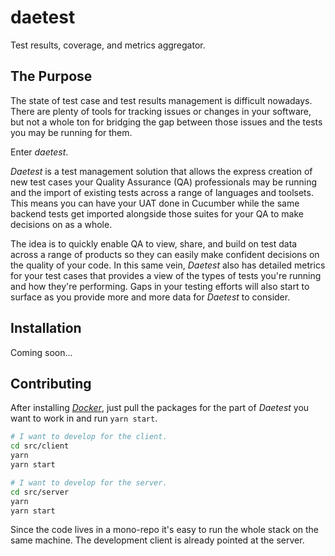# daetest

Test results, coverage, and metrics aggregator.

## The Purpose

The state of test case and test results management is difficult nowadays. There are plenty of tools for tracking issues or changes in your software, but not a whole ton for bridging the gap between those issues and the tests you may be running for them.

Enter _daetest_.

_Daetest_ is a test management solution that allows the express creation of new test cases your Quality Assurance (QA) professionals may be running and the import of existing tests across a range of languages and toolsets. This means you can have your UAT done in Cucumber while the same backend tests get imported alongside those suites for your QA to make decisions on as a whole.

The idea is to quickly enable QA to view, share, and build on test data across a range of products so they can easily make confident decisions on the quality of your code. In this same vein, _Daetest_ also has detailed metrics for your test cases that provides a view of the types of tests you're running and how they're performing. Gaps in your testing efforts will also start to surface as you provide more and more data for _Daetest_ to consider.

## Installation

Coming soon...

## Contributing

After installing [_Docker_](https://docker.com/), just pull the packages for the part of _Daetest_ you want to work in and run `yarn start`.

```bash
# I want to develop for the client.
cd src/client
yarn
yarn start

# I want to develop for the server.
cd src/server
yarn
yarn start
```

Since the code lives in a mono-repo it's easy to run the whole stack on the same machine. The development client is already pointed at the server.
